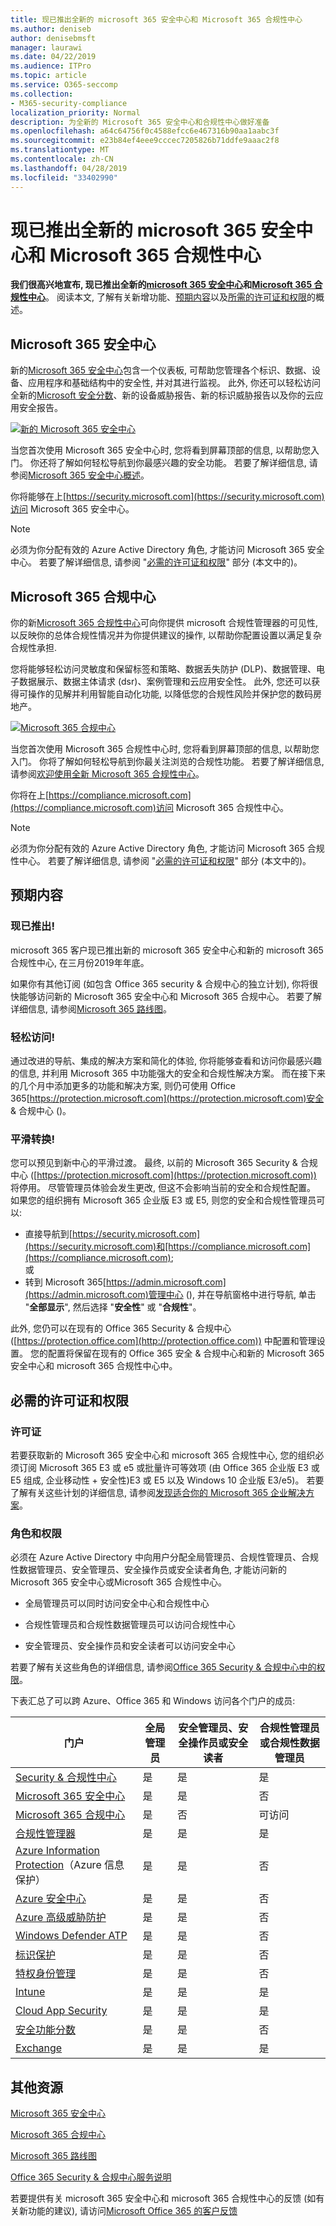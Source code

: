 ```yaml
---
title: 现已推出全新的 microsoft 365 安全中心和 Microsoft 365 合规性中心
ms.author: deniseb
author: denisebmsft
manager: laurawi
ms.date: 04/22/2019
ms.audience: ITPro
ms.topic: article
ms.service: O365-seccomp
ms.collection:
- M365-security-compliance
localization_priority: Normal
description: 为全新的 Microsoft 365 安全中心和合规性中心做好准备
ms.openlocfilehash: a64c64756f0c4588efcc6e467316b90aa1aabc3f
ms.sourcegitcommit: e23b84ef4eee9cccec7205826b71ddfe9aaac2f8
ms.translationtype: MT
ms.contentlocale: zh-CN
ms.lasthandoff: 04/28/2019
ms.locfileid: "33402990"
---
```

# <a name="the-new-microsoft-365-security-center-and-microsoft-365-compliance-center-are-now-generally-available"></a>现已推出全新的 microsoft 365 安全中心和 Microsoft 365 合规性中心

**我们很高兴地宣布, 现已推出全新的[microsoft 365 安全中心](#microsoft-365-security-center)和[Microsoft 365 合规性中心](#microsoft-365-compliance-center)**。 阅读本文, 了解有关新增功能、[预期内容](#what-to-expect)以及[所需的许可证和权限](#required-licenses-and-permissions)的概述。

## <a name="microsoft-365-security-center"></a>Microsoft 365 安全中心

新的[Microsoft 365 安全中心](overview-security-center.md)包含一个仪表板, 可帮助您管理各个标识、数据、设备、应用程序和基础结构中的安全性, 并对其进行监视。 此外, 你还可以轻松访问全新的[Microsoft 安全分数](microsoft-secure-score.md)、新的设备威胁报告、新的标识威胁报告以及你的云应用安全报告。 

[![新的 Microsoft 365 安全中心](media/m365-security-center.png)](overview-security-center.md)

当您首次使用 Microsoft 365 安全中心时, 您将看到屏幕顶部的信息, 以帮助您入门。 你还将了解如何轻松导航到你最感兴趣的安全功能。 若要了解详细信息, 请参阅[Microsoft 365 安全中心概述](overview-security-center.md)。

你将能够在上[https://security.microsoft.com](https://security.microsoft.com)访问 Microsoft 365 安全中心。 

> [!NOTE]
> 必须为你分配有效的 Azure Active Directory 角色, 才能访问 Microsoft 365 安全中心。 若要了解详细信息, 请参阅 "[必需的许可证和权限](#required-licenses-and-permissions)" 部分 (本文中的)。

## <a name="microsoft-365-compliance-center"></a>Microsoft 365 合规中心

你的新[Microsoft 365 合规性中心](microsoft-365-compliance-center.md)可向你提供 microsoft 合规性管理器的可见性, 以反映你的总体合规性情况并为你提供建议的操作, 以帮助你配置设置以满足复杂合规性承担. 

您将能够轻松访问灵敏度和保留标签和策略、数据丢失防护 (DLP)、数据管理、电子数据展示、数据主体请求 (dsr)、案例管理和云应用安全性。 此外, 您还可以获得可操作的见解并利用智能自动化功能, 以降低您的合规性风险并保护您的数码房地产。 

[![Microsoft 365 合规中心](media/m365-compliance-center.png)](microsoft-365-compliance-center.md)

当您首次使用 Microsoft 365 合规性中心时, 您将看到屏幕顶部的信息, 以帮助您入门。 你将了解如何轻松导航到你最关注浏览的合规性功能。 若要了解详细信息, 请参阅[欢迎使用全新 Microsoft 365 合规性中心](microsoft-365-compliance-center.md)。

你将在上[https://compliance.microsoft.com](https://compliance.microsoft.com)访问 Microsoft 365 合规性中心。  

> [!NOTE]
> 必须为你分配有效的 Azure Active Directory 角色, 才能访问 Microsoft 365 合规性中心。 若要了解详细信息, 请参阅 "[必需的许可证和权限](#required-licenses-and-permissions)" 部分 (本文中的)。

## <a name="what-to-expect"></a>预期内容

### <a name="available-now"></a>现已推出!

microsoft 365 客户现已推出新的 microsoft 365 安全中心和新的 microsoft 365 合规性中心, 在三月份2019年年底。 

如果你有其他订阅 (如包含 Office 365 security & 合规中心的独立计划), 你将很快能够访问新的 Microsoft 365 安全中心和 Microsoft 365 合规中心。 若要了解详细信息, 请参阅[Microsoft 365 路线图](https://www.microsoft.com/microsoft-365/roadmap)。

### <a name="easy-access"></a>轻松访问!

通过改进的导航、集成的解决方案和简化的体验, 你将能够查看和访问你最感兴趣的信息, 并利用 Microsoft 365 中功能强大的安全和合规性解决方案。 而在接下来的几个月中添加更多的功能和解决方案, 则仍可使用 Office 365[https://protection.microsoft.com](https://protection.microsoft.com)安全 & 合规中心 ()。

### <a name="smooth-transition"></a>平滑转换!

您可以预见到新中心的平滑过渡。 最终, 以前的 Microsoft 365 Security & 合规中心 ([https://protection.microsoft.com](https://protection.microsoft.com)) 将停用。 尽管管理员体验会发生更改, 但这不会影响当前的安全和合规性配置。 如果您的组织拥有 Microsoft 365 企业版 E3 或 E5, 则您的安全和合规性管理员可以:

- 直接导航到[https://security.microsoft.com](https://security.microsoft.com)和[https://compliance.microsoft.com](https://compliance.microsoft.com); <br>或  
- 转到 Microsoft 365[https://admin.microsoft.com](https://admin.microsoft.com)管理中心 (), 并在导航窗格中进行导航, 单击 "**全部显示**", 然后选择 "**安全性**" 或 "**合规性**"。

此外, 您仍可以在现有的 Office 365 Security & 合规中心 ([https://protection.office.com](http://protection.office.com)) 中配置和管理设置。 您的配置将保留在现有的 Office 365 安全 & 合规中心和新的 Microsoft 365 安全中心和 microsoft 365 合规性中心中。  

## <a name="required-licenses-and-permissions"></a>必需的许可证和权限

### <a name="licenses"></a>许可证

若要获取新的 Microsoft 365 安全中心和 microsoft 365 合规性中心, 您的组织必须订阅 Microsoft 365 E3 或 e5 或批量许可等效项 (由 Office 365 企业版 E3 或 E5 组成, 企业移动性 + 安全性)E3 或 E5 以及 Windows 10 企业版 E3/e5)。 若要了解有关这些计划的详细信息, 请参阅[发现适合你的 Microsoft 365 企业解决方案](https://www.microsoft.com/microsoft-365/compare-all-microsoft-365-plans)。

### <a name="roles-and-permissions"></a>角色和权限

必须在 Azure Active Directory 中向用户分配全局管理员、合规性管理员、合规性数据管理员、安全管理员、安全操作员或安全读者角色, 才能访问新的 Microsoft 365 安全中心或Microsoft 365 合规性中心。

- 全局管理员可以同时访问安全中心和合规性中心

- 合规性管理员和合规性数据管理员可以访问合规性中心

- 安全管理员、安全操作员和安全读者可以访问安全中心

 若要了解有关这些角色的详细信息, 请参阅[Office 365 Security & 合规中心中的权限](permissions-in-the-security-and-compliance-center.md)。
 
下表汇总了可以跨 Azure、Office 365 和 Windows 访问各个门户的成员:

|门户 |全局管理员 |安全管理员、安全操作员或安全读者|合规性管理员或合规性数据管理员 |
|---------|---------|---------|---------|
|[Security & 合规性中心](https://protection.office.com) |是 |是  |是 |
|[Microsoft 365 安全中心](https://security.microsoft.com) |是  | 是  | 否        |
|[Microsoft 365 合规中心](https://compliance.microsoft.com) | 是 | 否 | 可访问 |
|[合规性管理器](https://aka.ms/compliancemanager) |是 | 是 |是  |
|[Azure Information Protection](https://docs.microsoft.com/azure/information-protection)（Azure 信息保护） |是 |是 |否 |
|[Azure 安全中心](https://docs.microsoft.com/azure/security-center/)  |是 |是 |否 |
|[Azure 高级威胁防护](https://docs.microsoft.com/azure-advanced-threat-protection/what-is-atp)  |是 |是 |否 |
|[Windows Defender ATP](https://docs.microsoft.com/windows/security/threat-protection/windows-defender-atp/windows-defender-advanced-threat-protection?ocid=tia-260153000#windows-defender-atp) |是 |是 |否 |
|[标识保护](https://docs.microsoft.com/azure/active-directory/identity-protection)     |是 |是 |否 |
|[特权身份管理](https://docs.microsoft.com/azure/active-directory/privileged-identity-management)     |是 |是 |否 |
|[Intune](https://docs.microsoft.com/intune)     |是 |是 |是 |
|[Cloud App Security](https://docs.microsoft.com/cloud-app-security/)     |是 |是 |是 |
|[安全功能分数](https://docs.microsoft.com/office365/securitycompliance/office-365-secure-score)     |是 |是 |否 |
|[Exchange](https://docs.microsoft.com/exchange/)     |是 |是 |是 |

## <a name="additional-resources"></a>其他资源

[Microsoft 365 安全中心](overview-security-center.md)

[Microsoft 365 合规中心](microsoft-365-compliance-center.md)

[Microsoft 365 路线图](https://www.microsoft.com/microsoft-365/roadmap)

[Office 365 Security & 合规中心服务说明](https://docs.microsoft.com/office365/servicedescriptions/office-365-platform-service-description/office-365-securitycompliance-center)

若要提供有关 microsoft 365 安全中心和 microsoft 365 合规性中心的反馈 (如有关新功能的建议), 请访问[Microsoft Office 365 的客户反馈](https://office365.uservoice.com)
